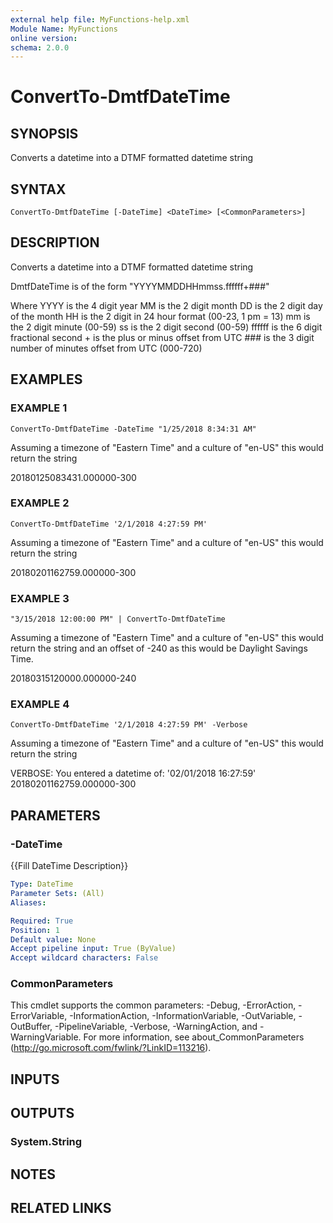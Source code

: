 ```yaml
---
external help file: MyFunctions-help.xml
Module Name: MyFunctions
online version:
schema: 2.0.0
---
```


# ConvertTo-DmtfDateTime

## SYNOPSIS
Converts a datetime into a DTMF formatted datetime string

## SYNTAX

```
ConvertTo-DmtfDateTime [-DateTime] <DateTime> [<CommonParameters>]
```

## DESCRIPTION
Converts a datetime into a DTMF formatted datetime string

DmtfDateTime is of the form "YYYYMMDDHHmmss.ffffff+###"

Where
    YYYY    is the 4 digit year
    MM      is the 2 digit month
    DD      is the 2 digit day of the month
    HH      is the 2 digit in 24 hour format (00-23, 1 pm = 13)
    mm      is the 2 digit minute (00-59)
    ss      is the 2 digit second (00-59)
    ffffff  is the 6 digit fractional second
    +       is the plus or minus offset from UTC
    ###     is the 3 digit number of minutes offset from UTC (000-720)

## EXAMPLES

### EXAMPLE 1
```
ConvertTo-DmtfDateTime -DateTime "1/25/2018 8:34:31 AM"
```

Assuming a timezone of "Eastern Time" and a culture of "en-US" this would return the string

20180125083431.000000-300

### EXAMPLE 2
```
ConvertTo-DmtfDateTime '2/1/2018 4:27:59 PM'
```

Assuming a timezone of "Eastern Time" and a culture of "en-US" this would return the string

20180201162759.000000-300

### EXAMPLE 3
```
"3/15/2018 12:00:00 PM" | ConvertTo-DmtfDateTime
```

Assuming a timezone of "Eastern Time" and a culture of "en-US" this would return the string and an offset of -240 as this would be Daylight Savings Time.

20180315120000.000000-240

### EXAMPLE 4
```
ConvertTo-DmtfDateTime '2/1/2018 4:27:59 PM' -Verbose
```

Assuming a timezone of "Eastern Time" and a culture of "en-US" this would return the string

VERBOSE: You entered a datetime of: '02/01/2018 16:27:59'
20180201162759.000000-300

## PARAMETERS

### -DateTime
{{Fill DateTime Description}}

```yaml
Type: DateTime
Parameter Sets: (All)
Aliases:

Required: True
Position: 1
Default value: None
Accept pipeline input: True (ByValue)
Accept wildcard characters: False
```

### CommonParameters
This cmdlet supports the common parameters: -Debug, -ErrorAction, -ErrorVariable, -InformationAction, -InformationVariable, -OutVariable, -OutBuffer, -PipelineVariable, -Verbose, -WarningAction, and -WarningVariable.
For more information, see about_CommonParameters (http://go.microsoft.com/fwlink/?LinkID=113216).

## INPUTS

## OUTPUTS

### System.String

## NOTES

## RELATED LINKS
